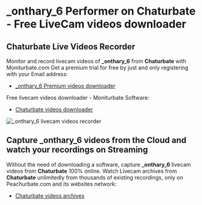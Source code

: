 # _onthary_6 Performer on Chaturbate - Free LiveCam videos downloader

## Chaturbate Live Videos Recorder

Monitor and record livecam videos of **_onthary_6** from **Chaturbate** with Moniturbate.com
Get a premium trial for free by just and only registering with your Email address:
* [_onthary_6 Premium videos downloader](https://moniturbate.com/request-demo-licence-key.html)

Free livecam videos downloader - Moniturbate Software:
* [Chaturbate videos downloader](https://moniturbate.com/moniturbate-download-software.html)

![_onthary_6 livecam videos recorder](https://peachurnet.com/templates/moniturbate-software.png)


## Capture _onthary_6 videos from the Cloud and watch your recordings on Streaming

Without the need of downloading a software, capture **_onthary_6** livecam videos from **Chaturbate** 100% online.
Watch Livecam archives from **Chaturbate** unlimitedly from thousands of existing recordings, only on Peachurbate.com and its websites network:
* [Chaturbate videos archives](https://peachurnet.com/)